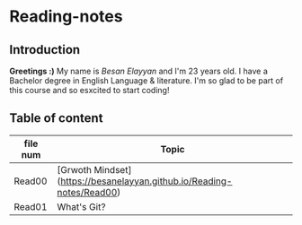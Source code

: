# Reading-notes
## Introduction
**Greetings :)** My name is _Besan Elayyan_ and I'm 23 years old. I have a Bachelor degree in English Language & literature. I'm so glad to be part of this course and so esxcited to start coding! 


## Table of content

| file num    | Topic       |
| ----------- | ----------- |
| Read00    |[Grwoth Mindset] (https://besanelayyan.github.io/Reading-notes/Read00) |
| Read01    |  What's Git? |




